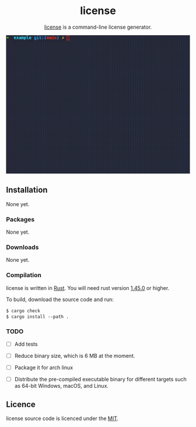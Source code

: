 <div align="center">
<h1>license</h1>

[license](https://github.com/ycd/license/) is a command-line license generator.

![](assets/license.gif)

</div>



## Installation

None yet.


### Packages

None yet.


### Downloads

None yet.


### Compilation

license is written in [Rust](https://www.rust-lang.org).
You will need rust version [1.45.0](https://blog.rust-lang.org/2020/07/16/Rust-1.45.0.html) or higher.

To build, download the source code and run:

    $ cargo check
    $ cargo install --path .


### TODO

* [ ] Add tests
* [ ] Reduce binary size, which is 6 MB at the moment.
* [ ] Package it for arch linux
* [ ] Distribute the pre-compiled executable binary for different targets such as 64-bit Windows, macOS, and Linux.


## Licence

license source code is licenced under the [MIT](https://www.mit.edu/~amini/LICENSE.md).